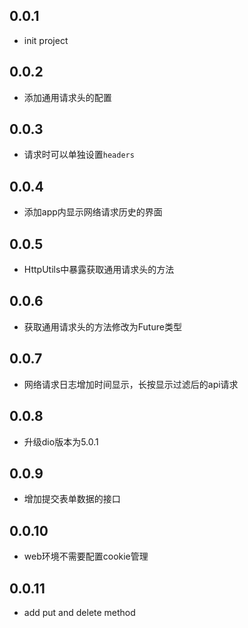 ## 0.0.1

* init project

## 0.0.2
* 添加通用请求头的配置

## 0.0.3
* 请求时可以单独设置`headers`

## 0.0.4
* 添加app内显示网络请求历史的界面

## 0.0.5
* HttpUtils中暴露获取通用请求头的方法

## 0.0.6
* 获取通用请求头的方法修改为Future类型

## 0.0.7
* 网络请求日志增加时间显示，长按显示过滤后的api请求

## 0.0.8
* 升级dio版本为5.0.1

## 0.0.9
* 增加提交表单数据的接口

## 0.0.10
* web环境不需要配置cookie管理

## 0.0.11
* add put and delete method